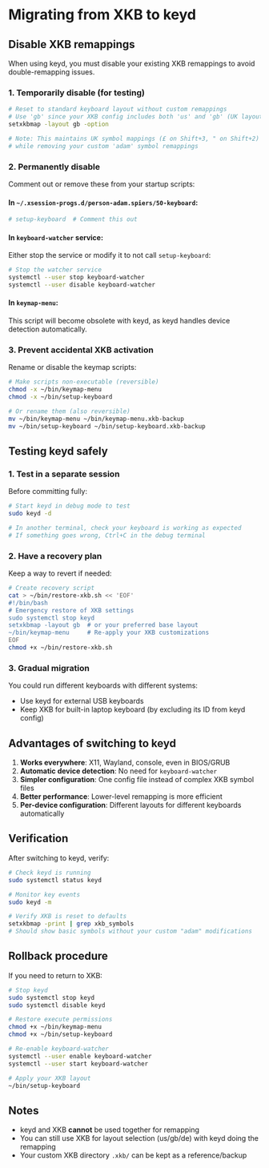 # Migrating from XKB to keyd

## Disable XKB remappings

When using keyd, you must disable your existing XKB remappings to avoid double-remapping issues.

### 1. Temporarily disable (for testing)

```bash
# Reset to standard keyboard layout without custom remappings
# Use 'gb' since your XKB config includes both 'us' and 'gb' (UK layout)
setxkbmap -layout gb -option

# Note: This maintains UK symbol mappings (£ on Shift+3, " on Shift+2)
# while removing your custom 'adam' symbol remappings
```

### 2. Permanently disable

Comment out or remove these from your startup scripts:

#### In `~/.xsession-progs.d/person-adam.spiers/50-keyboard`:
```bash
# setup-keyboard  # Comment this out
```

#### In `keyboard-watcher` service:
Either stop the service or modify it to not call `setup-keyboard`:
```bash
# Stop the watcher service
systemctl --user stop keyboard-watcher
systemctl --user disable keyboard-watcher
```

#### In `keymap-menu`:
This script will become obsolete with keyd, as keyd handles device detection automatically.

### 3. Prevent accidental XKB activation

Rename or disable the keymap scripts:
```bash
# Make scripts non-executable (reversible)
chmod -x ~/bin/keymap-menu
chmod -x ~/bin/setup-keyboard

# Or rename them (also reversible)
mv ~/bin/keymap-menu ~/bin/keymap-menu.xkb-backup
mv ~/bin/setup-keyboard ~/bin/setup-keyboard.xkb-backup
```

## Testing keyd safely

### 1. Test in a separate session

Before committing fully:

```bash
# Start keyd in debug mode to test
sudo keyd -d

# In another terminal, check your keyboard is working as expected
# If something goes wrong, Ctrl+C in the debug terminal
```

### 2. Have a recovery plan

Keep a way to revert if needed:

```bash
# Create recovery script
cat > ~/bin/restore-xkb.sh << 'EOF'
#!/bin/bash
# Emergency restore of XKB settings
sudo systemctl stop keyd
setxkbmap -layout gb  # or your preferred base layout
~/bin/keymap-menu     # Re-apply your XKB customizations
EOF
chmod +x ~/bin/restore-xkb.sh
```

### 3. Gradual migration

You could run different keyboards with different systems:
- Use keyd for external USB keyboards
- Keep XKB for built-in laptop keyboard (by excluding its ID from keyd config)

## Advantages of switching to keyd

1. **Works everywhere**: X11, Wayland, console, even in BIOS/GRUB
2. **Automatic device detection**: No need for `keyboard-watcher`
3. **Simpler configuration**: One config file instead of complex XKB symbol files
4. **Better performance**: Lower-level remapping is more efficient
5. **Per-device configuration**: Different layouts for different keyboards automatically

## Verification

After switching to keyd, verify:

```bash
# Check keyd is running
sudo systemctl status keyd

# Monitor key events
sudo keyd -m

# Verify XKB is reset to defaults
setxkbmap -print | grep xkb_symbols
# Should show basic symbols without your custom "adam" modifications
```

## Rollback procedure

If you need to return to XKB:

```bash
# Stop keyd
sudo systemctl stop keyd
sudo systemctl disable keyd

# Restore execute permissions
chmod +x ~/bin/keymap-menu
chmod +x ~/bin/setup-keyboard  

# Re-enable keyboard-watcher
systemctl --user enable keyboard-watcher
systemctl --user start keyboard-watcher

# Apply your XKB layout
~/bin/setup-keyboard
```

## Notes

- keyd and XKB **cannot** be used together for remapping
- You can still use XKB for layout selection (us/gb/de) with keyd doing the remapping
- Your custom XKB directory `.xkb/` can be kept as a reference/backup